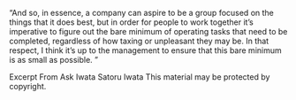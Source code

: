 “And so, in essence, a company can aspire to be a group focused on the things that it does best, but in order for people to work together it’s imperative to figure out the bare minimum of operating tasks that need to be completed, regardless of how taxing or unpleasant they may be. In that respect, I think it’s up to the management to ensure that this bare minimum is as small as possible.
			”

Excerpt From
Ask Iwata
Satoru Iwata
This material may be protected by copyright.